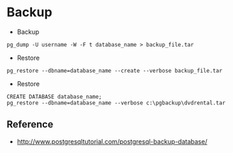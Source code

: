 
# Backup
- Backup
```
pg_dump -U username -W -F t database_name > backup_file.tar
```
- Restore
```
pg_restore --dbname=database_name --create --verbose backup_file.tar
```
- Restore
```
CREATE DATABASE database_name;
pg_restore --dbname=database_name --verbose c:\pgbackup\dvdrental.tar
```

## Reference
- http://www.postgresqltutorial.com/postgresql-backup-database/

